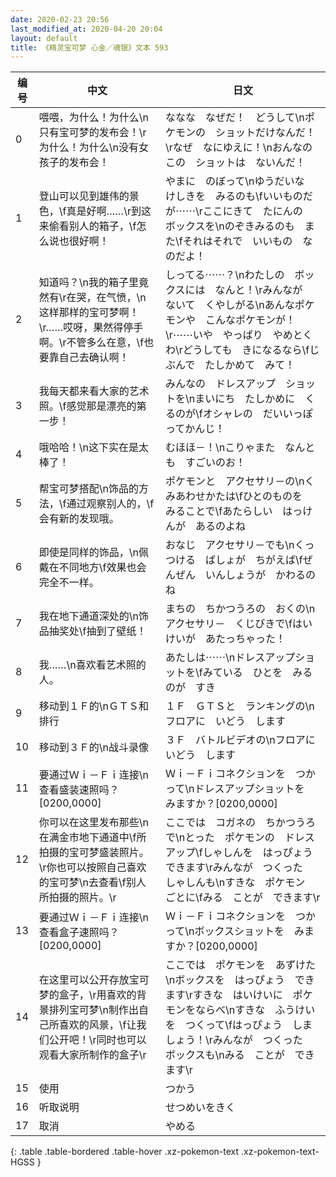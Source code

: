 ```yaml
---
date: 2020-02-23 20:56
last_modified_at: 2020-04-20 20:04
layout: default
title: 《精灵宝可梦 心金／魂银》文本 593
---
```

| 编号 | 中文 | 日文 |
| ---- | ---- | ---- |
| 0 | 喂喂，为什么！为什么\n只有宝可梦的发布会！\r为什么！为什么\n没有女孩子的发布会！ | ななな　なぜだ！　どうして\nポケモンの　ショットだけなんだ！\rなぜ　なにゆえに！\nおんなのこの　ショットは　ないんだ！ |
| 1 | 登山可以见到雄伟的景色，\f真是好啊……\r到这来偷看别人的箱子，\f怎么说也很好啊！ | やまに　のぼって\nゆうだいな　けしきを　みるのも\fいいものだが⋯⋯\rここにきて　たにんの　ボックスを\nのぞきみるのも　また\fそれはそれで　いいもの　なのだよ！ |
| 2 | 知道吗？\n我的箱子里竟然有\r在哭，在气愤，\n这样那样的宝可梦啊！\r……哎呀，果然得停手啊。\r不管多么在意，\f也要靠自己去确认啊！ | しってる⋯⋯？\nわたしの　ボックスには　なんと！\rみんなが　ないて　くやしがる\nあんなポケモンや　こんなポケモンが！\r⋯⋯いや　やっぱり　やめとくわ\rどうしても　きになるなら\fじぶんで　たしかめて　みて！ |
| 3 | 我每天都来看大家的艺术照。\f感觉那是漂亮的第一步！ | みんなの　ドレスアップ　ショットを\nまいにち　たしかめに　くるのが\fオシャレの　だいいっぽ　ってかんじ！ |
| 4 | 哦哈哈！\n这下实在是太棒了！ | むほほ－！\nこりゃまた　なんとも　すごいのお！ |
| 5 | 帮宝可梦搭配\n饰品的方法，\f通过观察别人的，\f会有新的发现哦。 | ポケモンと　アクセサリ－の\nくみあわせかたは\fひとのものを　みることで\fあたらしい　はっけんが　あるのよね |
| 6 | 即使是同样的饰品，\n佩戴在不同地方\f效果也会完全不一样。 | おなじ　アクセサリ－でも\nくっつける　ばしょが　ちがえば\fぜんぜん　いんしょうが　かわるのね |
| 7 | 我在地下通道深处的\n饰品抽奖处\f抽到了壁纸！ | まちの　ちかつうろの　おくの\nアクセサリ－　くじびきで\fはいけいが　あたっちゃった！ |
| 8 | 我……\n喜欢看艺术照的人。 | あたしは⋯⋯\nドレスアップショットを\fみている　ひとを　みるのが　すき |
| 9 | 移动到１Ｆ的\nＧＴＳ和排行 | １Ｆ　ＧＴＳと　ランキングの\nフロアに　いどう　します |
| 10 | 移动到３Ｆ的\n战斗录像 | ３Ｆ　バトルビデオの\nフロアに　いどう　します |
| 11 | 要通过Ｗｉ－Ｆｉ连接\n查看盛装速照吗？[0200,0000] | Ｗｉ－Ｆｉコネクションを　つかって\nドレスアップショットを　みますか？[0200,0000] |
| 12 | 你可以在这里发布那些\n在满金市地下通道中\f所拍摄的宝可梦盛装照片。\r你也可以按照自己喜欢的宝可梦\n去查看\f别人所拍摄的照片。\r | ここでは　コガネの　ちかつうろで\nとった　ポケモンの　ドレスアップ\fしゃしんを　はっぴょう　できます\rみんなが　つくった　しゃしんも\nすきな　ポケモン　ごとに\fみる　ことが　できます\r |
| 13 | 要通过Ｗｉ－Ｆｉ连接\n查看盒子速照吗？[0200,0000] | Ｗｉ－Ｆｉコネクションを　つかって\nボックスショットを　みますか？[0200,0000] |
| 14 | 在这里可以公开存放宝可梦的盒子，\r用喜欢的背景排列宝可梦\n制作出自己所喜欢的风景，\f让我们公开吧！\r同时也可以观看大家所制作的盒子\r | ここでは　ポケモンを　あずけた\nボックスを　はっぴょう　できます\rすきな　はいけいに　ポケモンをならべ\nすきな　ふうけいを　つくって\fはっぴょう　しましょう！\rみんなが　つくった　ボックスも\nみる　ことが　できます\r |
| 15 | 使用 | つかう |
| 16 | 听取说明 | せつめいをきく |
| 17 | 取消 | やめる |
{: .table .table-bordered .table-hover .xz-pokemon-text .xz-pokemon-text-HGSS }